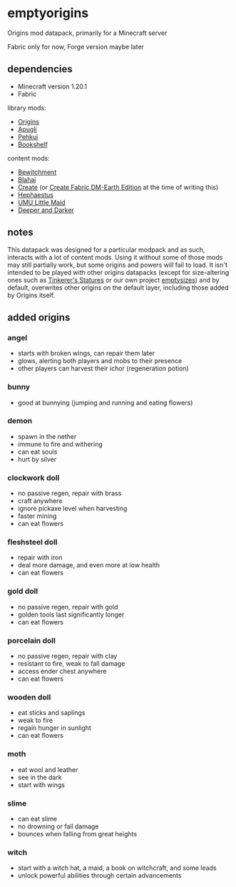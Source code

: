 # emptyorigins
Origins mod datapack, primarily for a Minecraft server

Fabric only for now, Forge version maybe later

## dependencies
- Minecraft version 1.20.1
- Fabric

library mods:
- [Origins](https://modrinth.com/mod/origins)
- [Apugli](https://modrinth.com/mod/apugli)
- [Pehkui](https://modrinth.com/mod/pehkui)
- [Bookshelf](https://modrinth.com/mod/bookshelf-lib)

content mods:
- [Bewitchment](https://modrinth.com/mod/bewitchment)
- [Blahaj](https://modrinth.com/mod/mcr_blahaj)
- [Create](https://modrinth.com/mod/create-fabric) \(or [Create Fabric DM-Earth Edition](https://modrinth.com/mod/create-fabric-dme-edition) at the time of writing this\)
- [Hephaestus](https://modrinth.com/mod/hephaestus)
- [UMU Little Maid](https://modrinth.com/mod/umu-little-maid)
- [Deeper and Darker](https://modrinth.com/mod/deeperdarker)

## notes
This datapack was designed for a particular modpack and as such, interacts with a lot of content mods.
Using it without some of those mods may still partially work, but some origins and powers will fail to load.
It isn't intended to be played with other origins datapacks
\(except for size-altering ones such as [Tinkerer's Statures](https://modrinth.com/datapack/tinkerers-statures)
or our own project [emptysizes](https://github.com/edensiiln/emptysizes)\) and by default,
overwrites other origins on the default layer, including those added by Origins itself.

## added origins
### angel
- starts with broken wings, can repair them later
- glows, alerting both players and mobs to their presence
- other players can harvest their ichor (regeneration potion)

### bunny
- good at bunnying (jumping and running and eating flowers)

### demon
- spawn in the nether
- immune to fire and withering
- can eat souls
- hurt by silver

### clockwork doll
- no passive regen, repair with brass
- craft anywhere
- ignore pickaxe level when harvesting
- faster mining
- can eat flowers

### fleshsteel doll
- repair with iron
- deal more damage, and even more at low health
- can eat flowers

### gold doll
- no passive regen, repair with gold
- golden tools last significantly longer
- can eat flowers

### porcelain doll
- no passive regen, repair with clay
- resistant to fire, weak to fall damage
- access ender chest anywhere
- can eat flowers

### wooden doll
- eat sticks and saplings
- weak to fire
- regain hunger in sunlight
- can eat flowers

### moth
- eat wool and leather
- see in the dark
- start with wings

### slime
- can eat slime
- no drowning or fall damage
- bounces when falling from great heights

### witch
- start with a witch hat, a maid, a book on witchcraft, and some leads
- unlock powerful abilities through certain advancements
